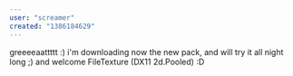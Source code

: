 ```yaml
---
user: "screamer"
created: "1386184629"
---
```


greeeeaattttt :) i'm downloading now the new pack, and will try it all night long ;)
and welcome FileTexture (DX11 2d.Pooled) :D
